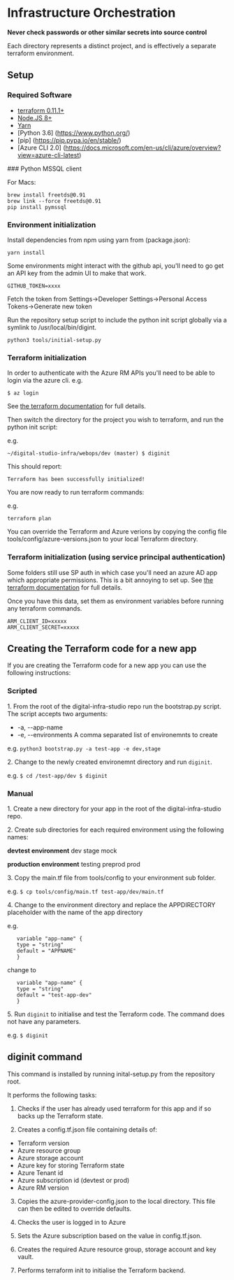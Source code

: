 # Infrastructure Orchestration

**Never check passwords or other similar secrets into source control**

Each directory represents a distinct project, and is effectively a separate terraform environment.

## Setup

### Required Software

 * [terraform 0.11.1+](http://terraform.io/)
 * [Node.JS 8+](https://nodejs.org/)
 * [Yarn](https://yarnpkg.com/en/)
 * [Python 3.6] (https://www.python.org/)
 * [pip] (https://pip.pypa.io/en/stable/)
 * [Azure CLI 2.0] (https://docs.microsoft.com/en-us/cli/azure/overview?view=azure-cli-latest)

### Python MSSQL client

For Macs:
```
brew install freetds@0.91
brew link --force freetds@0.91
pip install pymssql
```

### Environment initialization

Install dependencies from npm using yarn from (package.json):

```
yarn install
```

Some environments might interact with the github api, you'll need to go get an API key from the admin UI to make that work.

```
GITHUB_TOKEN=xxxx
```

Fetch the token from Settings->Developer Settings->Personal Access Tokens->Generate new token

Run the repository setup script to include the python init script globally via a symlink to /usr/local/bin/digint.

```
python3 tools/initial-setup.py
```

### Terraform initialization

In order to authenticate with the Azure RM APIs you'll need to be able to login via the azure cli.  e.g.

```
$ az login
```

See [the terraform documentation](https://www.terraform.io/docs/providers/azurerm/authenticating_via_azure_cli.html) for full details.

Then switch the directory for the project you wish to terraform, and run the python init script:

e.g.
```~ $ cd digital-studio-infra/webops/dev/
~/digital-studio-infra/webops/dev (master) $ diginit
```

This should report:

```
Terraform has been successfully initialized!
```

You are now ready to run terraform commands:

e.g.
```
terraform plan
```

You can override the Terraform and Azure verions by copying the config file tools/config/azure-versions.json to your local Terraform directory.

### Terraform initialization (using service principal authentication)

Some folders still use SP auth in which case you'll need an azure AD app which appropriate permissions. This is a bit annoying to set up. See [the terraform documentation](https://www.terraform.io/docs/providers/azurerm/index.html#creating-credentials) for full details.

Once you have this data, set them as environment variables before running any terraform commands.

```
ARM_CLIENT_ID=xxxxx
ARM_CLIENT_SECRET=xxxxx
```
## Creating the Terraform code for a new app

If you are creating the Terraform code for a new app you can use the following instructions:

### Scripted

1\. From the root of the digital-infra-studio repo run the bootstrap.py script. The script accepts two arguments:
 - -a, --app-name
 - -e, --environments A comma separated list of environemnts to create

 e.g. ```python3 bootstrap.py -a test-app -e dev,stage```

2\. Change to the newly created environemnt directory and run ```diginit```.

e.g. ```$ cd /test-app/dev
        $ diginit```


### Manual

1\. Create a new directory for your app in the root of the digital-infra-studio repo.

2\. Create sub directories for each required environment using the following names:

  **devtest environment**
  dev
  stage
  mock

  **production environment**
  testing
  preprod
  prod

3\. Copy the main.tf file from tools/config to your environment sub folder.

  e.g. ```$ cp tools/config/main.tf test-app/dev/main.tf ```

4\. Change to the environment directory and replace the APPDIRECTORY placeholder with the name of the app directory

  e.g.

  ```
     variable "app-name" {
     type = "string"
     default = "APPNAME"
     }
  ```

  change to

  ```
     variable "app-name" {
     type = "string"
     default = "test-app-dev"
     }
```

5\. Run ```diginit``` to initialise and test the Terraform code. The command does not have any parameters.

  e.g. ```$ diginit```

## diginit command

This command is installed by running inital-setup.py from the repository root.

It performs the following tasks:

1. Checks if the user has already used terraform for this app and if so backs up the Terraform state.

2. Creates a config.tf.json file containing details of:
- Terraform version
- Azure resource group
- Azure storage account
- Azure key for storing Terraform state
- Azure Tenant id
- Azure subscription id (devtest or prod)
- Azure RM version

3. Copies the azure-provider-config.json to the local directory. This file can then be edited to override defaults.

4. Checks the user is logged in to Azure

5. Sets the Azure subscription based on the value in config.tf.json.

6. Creates the required Azure resource group, storage account and key vault.

7. Performs terraform init to initialise the Terraform backend.
